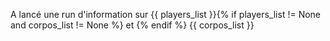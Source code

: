A lancé une run d'information sur {{ players_list }}{% if players_list != None and corpos_list != None %} et {% endif %} {{ corpos_list }}
